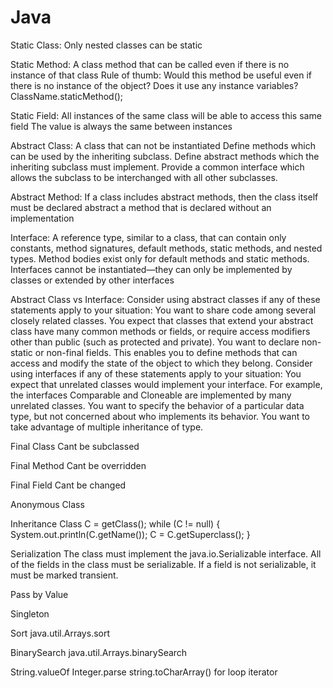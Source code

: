 # Java

Static Class:
Only nested classes can be static

Static Method:
A class method that can be called even if there is no instance of that class
Rule of thumb: Would this method be useful even if there is no instance of the object? Does it use any instance variables?
ClassName.staticMethod();

Static Field:
All instances of the same class will be able to access this same field
The value is always the same between instances

Abstract Class:
A class that can not be instantiated
Define methods which can be used by the inheriting subclass.
Define abstract methods which the inheriting subclass must implement.
Provide a common interface which allows the subclass to be interchanged with all other subclasses.

Abstract Method:
If a class includes abstract methods, then the class itself must be declared abstract
a method that is declared without an implementation

Interface:
A reference type, similar to a class, that can contain only constants, method signatures, default methods, static methods, and nested types. Method bodies exist only for default methods and static methods. Interfaces cannot be instantiated—they can only be implemented by classes or extended by other interfaces

Abstract Class vs Interface:
Consider using abstract classes if any of these statements apply to your situation:
You want to share code among several closely related classes.
You expect that classes that extend your abstract class have many common methods or fields, or require access modifiers other than public (such as protected and private).
You want to declare non-static or non-final fields. This enables you to define methods that can access and modify the state of the object to which they belong.
Consider using interfaces if any of these statements apply to your situation:
You expect that unrelated classes would implement your interface. For example, the interfaces Comparable and Cloneable are implemented by many unrelated classes.
You want to specify the behavior of a particular data type, but not concerned about who implements its behavior.
You want to take advantage of multiple inheritance of type.


Final Class
Cant be subclassed

Final Method
Cant be overridden

Final Field
Cant be changed

Anonymous Class

Inheritance
Class C = getClass(); 
while (C != null) { 
System.out.println(C.getName()); 
C = C.getSuperclass(); 
}

Serialization
The class must implement the java.io.Serializable interface.
All of the fields in the class must be serializable. If a field is not serializable, it must be marked transient.

Pass by Value

Singleton

Sort
java.util.Arrays.sort

BinarySearch
java.util.Arrays.binarySearch

String.valueOf
Integer.parse
string.toCharArray()
for loop iterator
